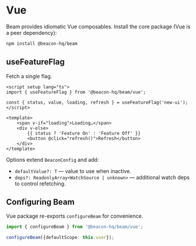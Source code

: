 # Vue

Beam provides idiomatic Vue composables. Install the core package (Vue is a peer dependency):

```bash
npm install @beacon-hq/beam
```

## useFeatureFlag

Fetch a single flag.

```vue
<script setup lang="ts">
import { useFeatureFlag } from '@beacon-hq/beam/vue';

const { status, value, loading, refresh } = useFeatureFlag('new-ui');
</script>

<template>
    <span v-if="loading">Loading…</span>
    <div v-else>
        {{ status ? 'Feature On' : 'Feature Off' }}
        <button @click="refresh()">Refresh</button>
    </div>
</template>
```

Options extend `BeaconConfig` and add:

- `defaultValue?: T` — value to use when inactive.
- `deps?: ReadonlyArray<WatchSource | unknown>` — additional watch deps to control refetching.


## Configuring Beam

Vue package re-exports `configureBeam` for convenience.

```ts
import { configureBeam } from '@beacon-hq/beam/vue';

configureBeam({defaultScope: this.user});
```
